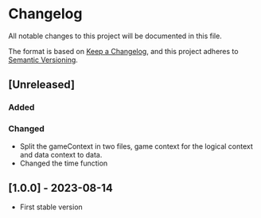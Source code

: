 # Changelog

All notable changes to this project will be documented in this file.

The format is based on [Keep a Changelog](https://keepachangelog.com/en/1.0.0/),
and this project adheres to [Semantic Versioning](https://semver.org/spec/v2.0.0.html).

## [Unreleased]

### Added

### Changed
- Split the gameContext in two files, game context for the logical context and data context to data.
- Changed the time function


## [1.0.0] - 2023-08-14
- First stable version


